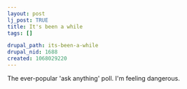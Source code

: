 ```yaml
--- 
layout: post
lj_post: TRUE
title: It's been a while
tags: []

drupal_path: its-been-a-while
drupal_nid: 1688
created: 1068029220
---
```

The ever-popular 'ask anything' poll. I'm feeling dangerous.

<lj-poll-200790>
